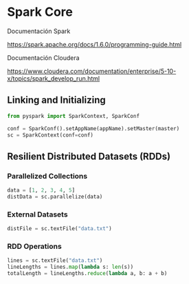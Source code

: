 # Spark Core

Documentación Spark <br >

https://spark.apache.org/docs/1.6.0/programming-guide.html <br >

Documentación Cloudera <br >

https://www.cloudera.com/documentation/enterprise/5-10-x/topics/spark_develop_run.html <br >

## Linking and Initializing
```Python
from pyspark import SparkContext, SparkConf

conf = SparkConf().setAppName(appName).setMaster(master)
sc = SparkContext(conf=conf)
```

## Resilient Distributed Datasets (RDDs)

### Parallelized Collections
```Python
data = [1, 2, 3, 4, 5]
distData = sc.parallelize(data)
```

### External Datasets
```Python
distFile = sc.textFile("data.txt")
```

### RDD Operations
```Python
lines = sc.textFile("data.txt")
lineLengths = lines.map(lambda s: len(s))
totalLength = lineLengths.reduce(lambda a, b: a + b)
```

